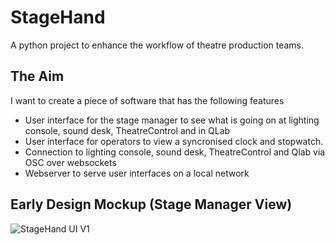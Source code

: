 # StageHand
A python project to enhance the workflow of theatre production teams. 

## The Aim
I want to create a piece of software that has the following features
 - User interface for the stage manager to see what is going on at lighting console, sound desk, TheatreControl and in QLab
 - User interface for operators to view a syncronised clock and stopwatch.
 - Connection to lighting console, sound desk, TheatreControl and Qlab via OSC over websockets
 - Webserver to serve user interfaces on a local network

## Early Design Mockup (Stage Manager View)
![StageHand UI V1](https://github.com/user-attachments/assets/69c91ee3-bbfe-4684-814a-ae7812f114ac)
